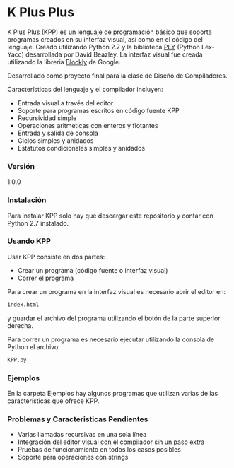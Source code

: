 # K Plus Plus

K Plus Plus (KPP) es un lenguaje de programación básico que soporta programas creados en su interfaz visual, así como en el código del lenguaje. Creado utilizando Python 2.7 y la biblioteca [PLY](http://www.dabeaz.com/ply/) (Python Lex-Yacc) desarrollada por David Beazley. La interfaz visual fue creada utilizando la libreria [Blockly](https://developers.google.com/blockly/) de Google.

Desarrollado como proyecto final para la clase de Diseño de Compiladores.

Características del lenguaje y el compilador incluyen:

  - Entrada visual a través del editor
  - Soporte para programas escritos en código fuente KPP
  - Recursividad simple
  - Operaciones aritmeticas con enteros y flotantes
  - Entrada y salida de consola
  - Ciclos simples y anidados
  - Estatutos condicionales simples y anidados

### Versión
1.0.0

### Instalación

Para instalar KPP solo hay que descargar este repositorio y contar con Python 2.7 instalado.

### Usando KPP

Usar KPP consiste en dos partes:
* Crear un programa (código fuente o interfaz visual)
* Correr el programa

Para crear un programa en la interfaz visual es necesario abrir el editor en:

```sh
index.html
```
y guardar el archivo del programa utilizando el botón de la parte superior derecha.

Para correr un programa es necesario ejecutar utilizando la consola de Python el archivo:

```sh
KPP.py
```

### Ejemplos
En la carpeta Ejemplos hay algunos programas que utilizan varias de las caracteristicas que ofrece KPP.

### Problemas y Caracteristicas Pendientes

 - Varias llamadas recursivas en una sola línea
 - Integración del editor visual con el compilador sin un paso extra
 - Pruebas de funcionamiento en todos los casos posibles
 - Soporte para operaciones con strings